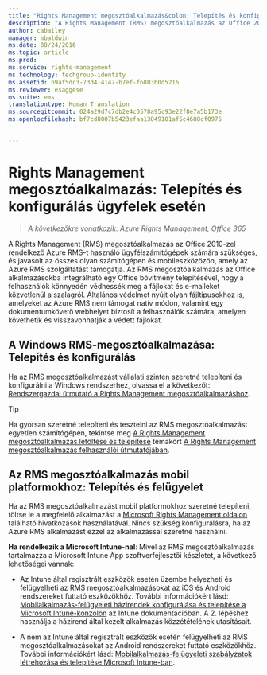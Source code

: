 ```yaml
---
title: "Rights Management megosztóalkalmazás&colon; Telepítés és konfigurálás ügyfelek esetén | Azure RMS"
description: "A Rights Management (RMS) megosztóalkalmazás az Office 2010-zel rendelkező Azure RMS-t használó ügyfélszámítógépek számára szükséges, és javasolt az összes olyan számítógépen és mobileszközözön, amely az Azure RMS szolgáltatást támogatja. Az RMS megosztóalkalmazás az Office alkalmazásokba integrálható egy Office bővítmény telepítésével, hogy a felhasználók könnyedén védhessék meg a fájlokat és e-maileket közvetlenül a szalagról. Általános védelmet nyújt olyan fájltípusokhoz is, amelyeket az Azure RMS nem támogat natív módon, valamint egy dokumentumkövető webhelyet biztosít a felhasználók számára, amelyen követhetik és visszavonhatják a védett fájlokat."
author: cabailey
manager: mbaldwin
ms.date: 08/24/2016
ms.topic: article
ms.prod: 
ms.service: rights-management
ms.technology: techgroup-identity
ms.assetid: b9af5dc3-73d4-4147-b7ef-f6803b0d5216
ms.reviewer: esaggese
ms.suite: ems
translationtype: Human Translation
ms.sourcegitcommit: 024a29d7c7db2e4c0578a95c93e22f8e7a5b173e
ms.openlocfilehash: bf7cd8007b5423efaa13849101af5c4688cf0975


---
```


# Rights Management megosztóalkalmazás: Telepítés és konfigurálás ügyfelek esetén

>*A következőkre vonatkozik: Azure Rights Management, Office 365*

A Rights Management (RMS) megosztóalkalmazás az Office 2010-zel rendelkező Azure RMS-t használó ügyfélszámítógépek számára szükséges, és javasolt az összes olyan számítógépen és mobileszközözön, amely az Azure RMS szolgáltatást támogatja. Az RMS megosztóalkalmazás az Office alkalmazásokba integrálható egy Office bővítmény telepítésével, hogy a felhasználók könnyedén védhessék meg a fájlokat és e-maileket közvetlenül a szalagról. Általános védelmet nyújt olyan fájltípusokhoz is, amelyeket az Azure RMS nem támogat natív módon, valamint egy dokumentumkövető webhelyet biztosít a felhasználók számára, amelyen követhetik és visszavonhatják a védett fájlokat.

## A Windows RMS-megosztóalkalmazása: Telepítés és konfigurálás
Ha az RMS megosztóalkalmazást vállalati szinten szeretné telepíteni és konfigurálni a Windows rendszerhez, olvassa el a következőt: [Rendszergazdai útmutató a Rights Management megosztóalkalmazáshoz](../rms-client/sharing-app-admin-guide.md).

> [!TIP]
> Ha gyorsan szeretné telepíteni és tesztelni az RMS megosztóalkalmazást egyetlen számítógépen, tekintse meg [A Rights Management megosztóalkalmazás letöltése és telepítése](../rms-client/install-sharing-app.md) témakört [A Rights Management megosztóalkalmazás felhasználói útmutatójában](../rms-client/sharing-app-user-guide.md).

## Az RMS megosztóalkalmazás mobil platformokhoz: Telepítés és felügyelet
Ha az RMS megosztóalkalmazást mobil platformokhoz szeretné telepíteni, töltse le a megfelelő alkalmazást a [Microsoft Rights Management oldalon](http://go.microsoft.com/fwlink/?LinkId=303970) található hivatkozások használatával. Nincs szükség konfigurálásra, ha az Azure RMS alkalmazást ezzel az alkalmazással szeretné használni.

**Ha rendelkezik a Microsoft Intune-nal**: Mivel az RMS megosztóalkalmazás tartalmazza a Microsoft Intune App szoftverfejlesztői készletet, a következő lehetőségei vannak:

-   Az Intune által regisztrált eszközök esetén üzembe helyezheti és felügyelheti az RMS megosztóalkalmazásokat az iOS és Android rendszereket futtató eszközökhöz. További információkért lásd: [Mobilalkalmazás-felügyeleti házirendek konfigurálása és telepítése a Microsoft Intune-konzolon](/intune/deploy-use/configure-and-deploy-mobile-application-management-policies-in-the-microsoft-intune-console) az Intune dokumentációban. A 2. lépéshez használja a házirend által kezelt alkalmazás közzétételének utasításait.

-   A nem az Intune által regisztrált eszközök esetén felügyelheti az RMS megosztóalkalmazásokat az Android rendszereket futtató eszközökhöz. További információkért lásd: [Mobilalkalmazás-felügyeleti szabályzatok létrehozása és telepítése Microsoft Intune-ban](/intune/deploy-use/create-and-deploy-mobile-app-management-policies-with-microsoft-intune).




<!--HONumber=Aug16_HO4-->


